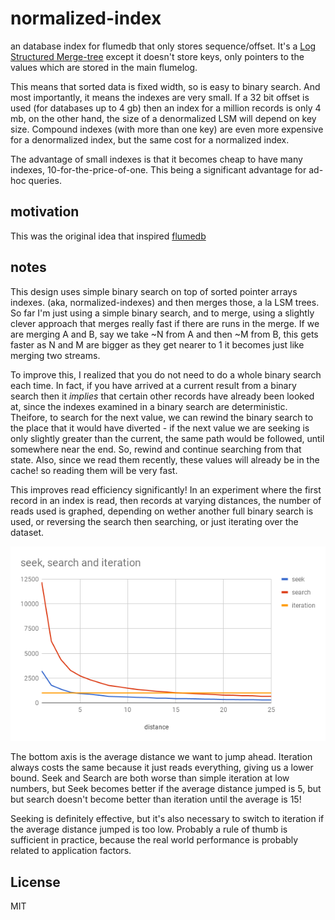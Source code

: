 # normalized-index

an database index for flumedb that only stores sequence/offset.
It's a [Log Structured Merge-tree](https://en.wikipedia.org/wiki/Log-structured_merge-tree)
except it doesn't store keys, only pointers to the values which
are stored in the main flumelog.

This means that sorted data is fixed width, so is easy to binary
search. And most importantly, it means the indexes are very small.
If a 32 bit offset is used (for databases up to 4 gb) then an index
for a million records is only 4 mb, on the other hand, the size of a
denormalized LSM will depend on key size. Compound indexes (with more
than one key) are even more expensive for a denormalized index,
but the same cost for a normalized index.

The advantage of small indexes is that it becomes cheap to have
many indexes, 10-for-the-price-of-one.
This being a significant advantage for ad-hoc queries.

## motivation

This was the original idea that inspired [flumedb](https://github.com/flumedb)

## notes

This design uses simple binary search on top of sorted pointer arrays indexes.
(aka, normalized-indexes) and then merges those, a la LSM trees.
So far I'm just using a simple binary search, and to merge,
using a slightly clever approach that merges really fast if there
are runs in the merge. If we are merging A and B, say we take ~N
from A and then ~M from B, this gets faster as N and M are bigger
as they get nearer to 1 it becomes just like merging two streams.

To improve this, I realized that you do not need to do a whole
binary search each time. In fact, if you have arrived at a current
result from a binary search then it _implies_ that certain other
records have already been looked at, since the indexes examined
in a binary search are deterministic. Theifore, to search for
the next value, we can rewind the binary search to the place
that it would have diverted - if the next value we are seeking
is only slightly greater than the current, the same path would be
followed, until somewhere near the end. So, rewind and continue
searching from that state. Also, since we read them recently,
these values will already be in the cache! so reading them will be
very fast.

This improves read efficiency significantly! In an experiment
where the first record in an index is read, then records at
varying distances, the number of reads used is graphed, depending
on wether another full binary search is used, or reversing the search
then searching, or just iterating over the dataset.

![seek-vs-search-vs-iterate](./chart.png)

The bottom axis is the average distance we want to jump ahead.
Iteration always costs the same because it just reads everything,
giving us a lower bound. Seek and Search are both worse than
simple iteration at low numbers, but Seek becomes better if the
average distance jumped is 5, but but search doesn't become better
than iteration until the average is 15!

Seeking is definitely effective, but it's also necessary to switch
to iteration if the average distance jumped is too low.
Probably a rule of thumb is sufficient in practice, because
the real world performance is probably related to application
factors.

## License

MIT

